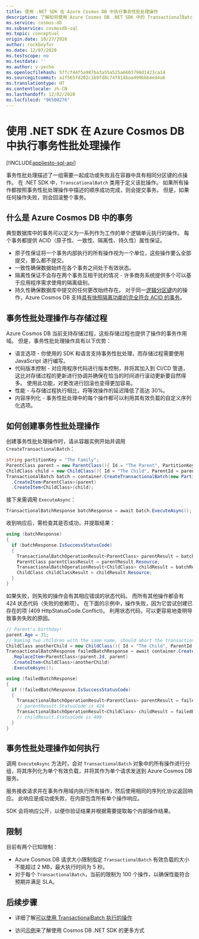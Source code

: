 ```yaml
---
title: 使用 .NET SDK 在 Azure Cosmos DB 中执行事务性批处理操作
description: 了解如何使用 Azure Cosmos DB .NET SDK 中的 TransactionalBatch 来执行一组会成功或失败的点操作。
ms.service: cosmos-db
ms.subservice: cosmosdb-sql
ms.topic: conceptual
origin.date: 10/27/2020
author: rockboyfor
ms.date: 12/07/2020
ms.testscope: no
ms.testdate: ''
ms.author: v-yeche
ms.openlocfilehash: 5ffcf44f5a987ba3a55a525a6603798d1423ca14
ms.sourcegitcommit: a1f565fd202c1b9fd8c74f814baa499bbb4ed4a6
ms.translationtype: HT
ms.contentlocale: zh-CN
ms.lasthandoff: 12/02/2020
ms.locfileid: "96508276"
---
```

<!--Verified successfully the snipcode-->
# <a name="transactional-batch-operations-in-azure-cosmos-db-using-the-net-sdk"></a>使用 .NET SDK 在 Azure Cosmos DB 中执行事务性批处理操作
[!INCLUDE[appliesto-sql-api](includes/appliesto-sql-api.md)]

事务性批处理描述了一组需要一起成功或失败且在容器中具有相同分区键的点操作。 在 .NET SDK 中，`TranscationalBatch` 类用于定义该批操作。 如果所有操作都按照事务性批处理操作中描述的顺序成功完成，则会提交事务。 但是，如果任何操作失败，则会回滚整个事务。

## <a name="whats-a-transaction-in-azure-cosmos-db"></a>什么是 Azure Cosmos DB 中的事务

典型数据库中的事务可以定义为一系列作为工作的单个逻辑单元执行的操作。 每个事务都提供 ACID（原子性、一致性、隔离性、持久性）属性保证。

* 原子性保证将一个事务内部执行的所有操作视为一个单位，这些操作要么全部提交，要么都不提交。
* 一致性确保数据始终在各个事务之间处于有效状态。
* 隔离性保证不会存在两个事务互相干扰的情况 - 许多商务系统提供多个可以基于应用程序需求使用的隔离级别。
* 持久性确保数据库中提交的任何更改始终存在。
对于同一[逻辑分区键](partitioning-overview.md)内的操作，Azure Cosmos DB 支持[具有快照隔离功能的完全符合 ACID 的事务](database-transactions-optimistic-concurrency.md)。

## <a name="transactional-batch-operations-vs-stored-procedures"></a>事务性批处理操作与存储过程

Azure Cosmos DB 当前支持存储过程，这些存储过程也提供了操作的事务作用域。 但是，事务性批处理操作具有以下优势：

* 语言选项 - 你使用的 SDK 和语言支持事务性批处理，而存储过程需要使用 JavaScript 进行编写。
* 代码版本控制 - 对应用程序代码进行版本控制，并将其加入到 CI/CD 管道，这比对存储过程的更新进行协调并确保在恰当的时间进行滚动更新要自然得多。 使用此功能，对更改进行回滚也变得更加容易。
* 性能 - 与存储过程执行相比，将等效操作的延迟降低了高达 30%。
* 内容序列化 - 事务性批处理中的每个操作都可以利用其有效负载的自定义序列化选项。

## <a name="how-to-create-a-transactional-batch-operation"></a>如何创建事务性批处理操作

创建事务性批处理操作时，请从容器实例开始并调用 `CreateTransactionalBatch`：

```csharp
string partitionKey = "The Family";
ParentClass parent = new ParentClass(){ Id = "The Parent", PartitionKey = partitionKey, Name = "John", Age = 30 };
ChildClass child = new ChildClass(){ Id = "The Child", ParentId = parent.Id, PartitionKey = partitionKey };
TransactionalBatch batch = container.CreateTransactionalBatch(new PartitionKey(parent.PartitionKey)) 
  .CreateItem<ParentClass>(parent)
  .CreateItem<ChildClass>(child);
```

接下来需调用 `ExecuteAsync`：

```csharp
TransactionalBatchResponse batchResponse = await batch.ExecuteAsync();
```

收到响应后，需检查其是否成功，并提取结果：

```csharp
using (batchResponse)
{
  if (batchResponse.IsSuccessStatusCode)
  {
    TransactionalBatchOperationResult<ParentClass> parentResult = batchResponse.GetOperationResultAtIndex<ParentClass>(0);
    ParentClass parentClassResult = parentResult.Resource;
    TransactionalBatchOperationResult<ChildClass> childResult = batchResponse.GetOperationResultAtIndex<ChildClass>(1);
    ChildClass childClassResult = childResult.Resource;
  }
}
```

如果失败，则失败的操作会有其相应错误的状态代码。 而所有其他操作都会有 424 状态代码（失败的依赖项）。 在下面的示例中，操作失败，因为它尝试创建已存在的项 (409 HttpStatusCode.Conflict)。 利用状态代码，可以更容易地查明导致事务失败的原因。

```csharp
// Parent's birthday!
parent.Age = 31;
// Naming two children with the same name, should abort the transaction
ChildClass anotherChild = new ChildClass(){ Id = "The Child", ParentId = parent.Id, PartitionKey = partitionKey };
TransactionalBatchResponse failedBatchResponse = await container.CreateTransactionalBatch(new PartitionKey(partitionKey))
  .ReplaceItem<ParentClass>(parent.Id, parent)
  .CreateItem<ChildClass>(anotherChild)
  .ExecuteAsync();

using (failedBatchResponse)
{
  if (!failedBatchResponse.IsSuccessStatusCode)
  {
    TransactionalBatchOperationResult<ParentClass> parentResult = failedBatchResponse.GetOperationResultAtIndex<ParentClass>(0);
    // parentResult.StatusCode is 424
    TransactionalBatchOperationResult<ChildClass> childResult = failedBatchResponse.GetOperationResultAtIndex<ChildClass>(1);
    // childResult.StatusCode is 409
  }
}
```

## <a name="how-are-transactional-batch-operations-executed"></a>事务性批处理操作如何执行

调用 `ExecuteAsync` 方法时，会对 `TransactionalBatch` 对象中的所有操作进行分组，将其序列化为单个有效负载，并将其作为单个请求发送到 Azure Cosmos DB 服务。

服务接收请求并在事务作用域内执行所有操作，然后使用相同的序列化协议返回响应。 此响应是成功或失败，在内部包含所有单个操作响应。

SDK 会将响应公开，以便你验证结果并根据需要提取每个内部操作结果。

## <a name="limitations"></a>限制

目前有两个已知限制：

* Azure Cosmos DB 请求大小限制指定 `TransactionalBatch` 有效负载的大小不能超过 2 MB，最大执行时间为 5 秒。
* 对于每个 `TransactionalBatch`，当前的限制为 100 个操作，以确保性能符合预期并满足 SLA。

## <a name="next-steps"></a>后续步骤

* 详细了解[可以使用 TransactionalBatch 执行的操作](https://github.com/Azure/azure-cosmos-dotnet-v3/tree/master/Microsoft.Azure.Cosmos.Samples/Usage/TransactionalBatch)

* 访问[示例](sql-api-dotnet-v3sdk-samples.md)来了解使用 Cosmos DB .NET SDK 的更多方式

<!-- Update_Description: new article about transactional batch -->
<!--NEW.date: 12/07/2020-->